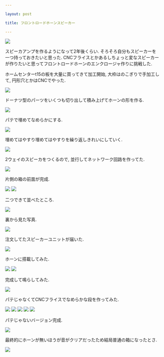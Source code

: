 ```yaml
---

layout: post

title: フロントロードホーンスピーカー

---
```


<img src="https://gakuseishitsu.github.io/images/speaker1/fs1.jpg">

スピーカアンプを作るようになって2年後くらい. そろそろ自分もスピーカーを一つ持っておきたいと思った. CNCフライスとかあるしちょっと変なスピーカーが作りたいと思ってフロントロードホーンのエンクロージャ作りに挑戦した.  

ホームセンターt15の板を大量に買ってきて加工開始, 大枠はのこぎりで手加工して, 円形穴とかはCNCでやった.  

<img src="https://gakuseishitsu.github.io/images/speaker1/fs2.jpg">

ドーナツ型のパーツをいくつも切り出して積み上げてホーンの形を作る.  

<img src="https://gakuseishitsu.github.io/images/speaker1/fs3.jpg">

パテで埋めてなめらかにする. 

<img src="https://gakuseishitsu.github.io/images/speaker1/fs4.jpg">

埋めてはやすり埋めてはやすりを繰り返しきれいにしていく.  

<img src="https://gakuseishitsu.github.io/images/speaker1/fs5.jpg">

2ウェイのスピーカをつくるので, 並行してネットワーク回路を作ってた.  

<img src="https://gakuseishitsu.github.io/images/speaker1/fs6.jpg">

片側の箱の前面が完成.  

<img src="https://gakuseishitsu.github.io/images/speaker1/fs7.jpg">
<img src="https://gakuseishitsu.github.io/images/speaker1/fs8.jpg">

二つできて並べたところ.  

<img src="https://gakuseishitsu.github.io/images/speaker1/fs9.jpg">

裏から見た写真.  

<img src="https://gakuseishitsu.github.io/images/speaker1/fs10.jpg">

注文してたスピーカーユニットが届いた.  

<img src="https://gakuseishitsu.github.io/images/speaker1/fs11.jpg">

ホーンに搭載してみた.  

<img src="https://gakuseishitsu.github.io/images/speaker1/fs12.jpg">

<img src="https://gakuseishitsu.github.io/images/speaker1/fs13.jpg">

完成して鳴らしてみた.  

<img src="https://gakuseishitsu.github.io/images/speaker1/fs14.jpg">

パテじゃなくてCNCフライスでなめらかな段を作ってみた.  

<img src="https://gakuseishitsu.github.io/images/speaker1/fs15.jpg">
<img src="https://gakuseishitsu.github.io/images/speaker1/fs16.jpg">
<img src="https://gakuseishitsu.github.io/images/speaker1/fs17.jpg">
<img src="https://gakuseishitsu.github.io/images/speaker1/fs18.jpg">
<img src="https://gakuseishitsu.github.io/images/speaker1/fs19.jpg">

パテじゃないバージョン完成.  

<img src="https://gakuseishitsu.github.io/images/speaker1/fs20.jpg">

最終的にホーンが無いほうが音がクリアだったため結局普通の箱になったとさ.  

<img src="https://gakuseishitsu.github.io/images/speaker1/fs21.jpg">